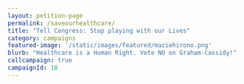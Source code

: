 ```yaml
---
layout: petition-page
permalink: /saveourhealthcare/
title: "Tell Congress: Stop playing with our Lives"
category: campaigns
featured-image: '/static/images/featured/maziehirono.png'
blurb: "Healthcare is a Human Right. Vote NO on Graham-Cassidy!"
callcampaign: true
campaignId: 18
---
```

<ul class="compact" id="phone-errors"></ul>

<link href='https://actionnetwork.org/css/style-embed-whitelabel.css' rel='stylesheet' type='text/css' /><script src='https://actionnetwork.org/widgets/v2/petition/save-healthcare-for-32-million-people?format=js&source=widget&style=full'></script><div id='can-petition-area-save-healthcare-for-32-million-people' style='width: 100%'><!-- this div is the target for our HTML insertion --></div>

<script>
      $(document).ready(function() {
	    $('#can-petition-area-save-healthcare-for-32-million-people').on('can_embed_loaded', function() {
	        document.getElementsByName("commit")[0].value = "Call Now";
	  	    $(".action_sidebar h4").text("Take Action");
	  	    var str = document.getElementsByClassName("action_status_running_total")[0].innerHTML;
	  	    var txt = str.replace("Signatures Collected", "Calls Completed");
		      document.getElementsByClassName("action_status_running_total")[0].innerHTML = txt;
	      });
      });
</script>

